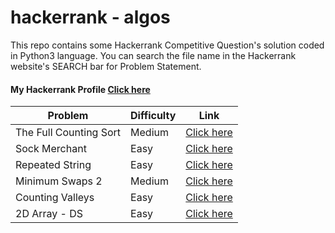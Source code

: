 # hackerrank - algos
This repo contains some Hackerrank Competitive Question's solution coded in Python3 language. You can search the file name in the Hackerrank website's SEARCH bar for Problem Statement.

#### My Hackerrank Profile [Click here](https://www.hackerrank.com/robinkataria)

Problem | Difficulty | Link
---- | ---- | ----
The Full Counting Sort | Medium | [Click here](https://www.hackerrank.com/challenges/countingsort4)
Sock Merchant | Easy | [Click here](https://www.hackerrank.com/challenges/sock-merchant/)
Repeated String | Easy | [Click here](https://www.hackerrank.com/challenges/repeated-string/)
Minimum Swaps 2 | Medium | [Click here](https://www.hackerrank.com/challenges/minimum-swaps-2/)
Counting Valleys | Easy | [Click here](https://www.hackerrank.com/challenges/counting-valleys/)
2D Array - DS | Easy | [Click here](https://www.hackerrank.com/challenges/2d-array/)
